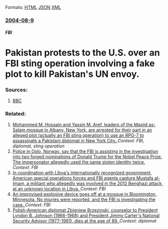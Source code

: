 
Formats: [HTML](/news/2004/08/9/pakistan-protests-to-the-u-s-over-an-fbi-sting-operation-involving-a-fake-plot-to-kill-pakistan-s-un-envoy.html)  [JSON](/news/2004/08/9/pakistan-protests-to-the-u-s-over-an-fbi-sting-operation-involving-a-fake-plot-to-kill-pakistan-s-un-envoy.json)  [XML](/news/2004/08/9/pakistan-protests-to-the-u-s-over-an-fbi-sting-operation-involving-a-fake-plot-to-kill-pakistan-s-un-envoy.xml)  

### [2004-08-9](/news/2004/08/9/index.md)

##### FBI
#  Pakistan protests to the U.S. over an FBI sting operation involving a fake plot to kill Pakistan's UN envoy. 




### Sources:

1. [BBC](http://news.bbc.co.uk/2/hi/south_asia/3549200.stm)

### Related:

1. [ Mohammed M. Hossain and Yassin M. Aref, leaders of the Masjid as-Salam mosque in Albany, New York, are arrested for their part in an alleged plot (actually an FBI sting operation) to use an RPG-7 to assassinate a Pakistani diplomat in New York City. ](/news/2004/08/6/mohammed-m-hossain-and-yassin-m-aref-leaders-of-the-masjid-as-salam-mosque-in-albany-new-york-are-arrested-for-their-part-in-an-allege.md) _Context: FBI, diplomat, sting operation_
2. [Police in Oslo, Norway, say that the FBI is assisting in the investigation into two forged nominations of Donald Trump for the Nobel Peace Prize. The impersonator allegedly used the same stolen identity twice. ](/news/2018/03/1/police-in-oslo-norway-say-that-the-fbi-is-assisting-in-the-investigation-into-two-forged-nominations-of-donald-trump-for-the-nobel-peace-p.md) _Context: FBI_
3. [In coordination with Libya's internationally recognized government, American special operations forces and FBI agents capture Mustafa al-Imam, a militant who allegedly was involved in the 2012 Benghazi attack, at an unknown location in Libya. ](/news/2017/10/29/in-coordination-with-libyaas-internationally-recognized-government-american-special-operations-forces-and-fbi-agents-capture-mustafa-al-i.md) _Context: FBI_
4. [An improvised explosive device goes off at a mosque in Bloomington, Minnesota. No injuries were reported, and the FBI is investigating the case. ](/news/2017/08/5/an-improvised-explosive-device-goes-off-at-a-mosque-in-bloomington-minnesota-no-injuries-were-reported-and-the-fbi-is-investigating-the-c.md) _Context: FBI_
5. [Polish-American diplomat Zbigniew Brzezinski, counselor to President Lyndon B. Johnson (1966-1968) and President Jimmy Carter's National Security Advisor (1977-1981), dies at the age of 89. ](/news/2017/05/26/polish-american-diplomat-zbigniew-brzezinski-counselor-to-president-lyndon-b-johnson-1966a1968-and-president-jimmy-carter-s-national-s.md) _Context: diplomat_
